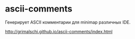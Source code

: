 ascii-comments
==============

Генерирует ASCII комментарии для minimap различных IDE.

http://grimalschi.github.io/ascii-comments/index.html
